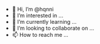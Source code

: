 - 👋 Hi, I’m @hqnni
- 👀 I’m interested in ...
- 🌱 I’m currently learning ...
- 💞️ I’m looking to collaborate on ...
- 📫 How to reach me ...

<!---
hqnni/hqnni is a ✨ special ✨ repository because its `README.md` (this file) appears on your GitHub profile.
You can click the Preview link to take a look at your changes.
--->
